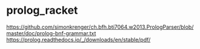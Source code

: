 # prolog_racket

https://github.com/simonkrenger/ch.bfh.bti7064.w2013.PrologParser/blob/master/doc/prolog-bnf-grammar.txt
https://prolog.readthedocs.io/_/downloads/en/stable/pdf/
